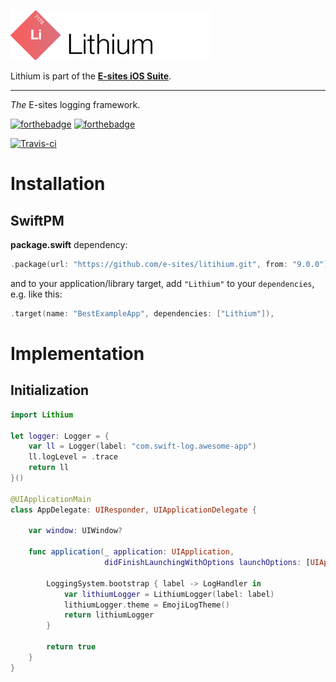 ![Lithium](Assets/logo.png)

Lithium is part of the **[E-sites iOS Suite](https://github.com/e-sites/iOS-Suite)**.

---

_The_ E-sites logging framework.

[![forthebadge](http://forthebadge.com/images/badges/made-with-swift.svg)](http://forthebadge.com) [![forthebadge](http://forthebadge.com/images/badges/built-with-swag.svg)](http://forthebadge.com)

[![Travis-ci](https://travis-ci.org/e-sites/Lithium.svg?branch=master&001)](https://travis-ci.org/e-sites/Lithium)


# Installation

## SwiftPM

**package.swift** dependency:

```swift
.package(url: "https://github.com/e-sites/litihium.git", from: "9.0.0"),
```

and to your application/library target, add `"Lithium"` to your `dependencies`, e.g. like this:

```swift
.target(name: "BestExampleApp", dependencies: ["Lithium"]),
```

# Implementation

## Initialization

```swift
import Lithium

let logger: Logger = {
    var ll = Logger(label: "com.swift-log.awesome-app")
    ll.logLevel = .trace
    return ll
}()

@UIApplicationMain
class AppDelegate: UIResponder, UIApplicationDelegate {

    var window: UIWindow?

    func application(_ application: UIApplication,
                     didFinishLaunchingWithOptions launchOptions: [UIApplicationLaunchOptionsKey: Any]?) -> Bool {
    
		LoggingSystem.bootstrap { label -> LogHandler in
			var lithiumLogger = LithiumLogger(label: label)
			lithiumLogger.theme = EmojiLogTheme()
			return lithiumLogger
		}
	    
		return true
	}
}
```